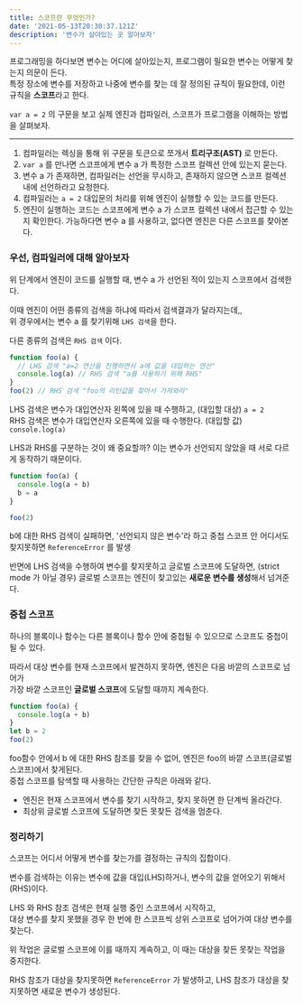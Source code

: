 ```yaml
---
title: 스코프란 무엇인가?
date: '2021-05-13T20:30:37.121Z'
description: '변수가 살아있는 곳 알아보자'
---
```


프로그래밍을 하다보면 변수는 어디에 살아있는지, 프로그램이 필요한 변수는 어떻게 찾는지 의문이 든다.  
특정 장소에 변수를 저장하고 나중에 변수를 찾는 데 잘 정의된 규칙이 필요한데, 이런 규칙을 **스코프**라고 한다.

`var a = 2` 의 구문을 보고 실제 엔진과 컴파일러, 스코프가 프로그램을 이해하는 방법을 살펴보자.

---

1. 컴파일러는 렉싱을 통해 위 구문을 토큰으로 쪼개서 **트리구조(AST)** 로 만든다.
2. `var a` 를 만나면 스코프에게 변수 a 가 특정한 스코프 컬렉션 안에 있는지 묻는다.
3. 변수 a 가 존재하면, 컴파일러는 선언을 무시하고, 존재하지 않으면 스코프 컬렉션 내에 선언하라고 요청한다.
4. 컴파일러는 `a = 2` 대입문의 처리를 위해 엔진이 실행할 수 있는 코드를 만든다.
5. 엔진이 실행하는 코드는 스코프에게 변수 a 가 스코프 컬렉션 내에서 접근할 수 있는지 확인한다. 가능하다면 변수 a 를 사용하고, 없다면 엔진은 다른 스코프를 찾아본다.

### 우선, 컴파일러에 대해 알아보자

위 단계에서 엔진이 코드를 실행할 때, 변수 a 가 선언된 적이 있는지 스코프에서 검색한다.

이때 엔진이 어떤 종류의 검색을 하냐에 따라서 검색결과가 달라지는데,,   
위 경우에서는 변수 a 를 찾기위해 `LHS 검색`을 한다.

다른 종류의 검색은 `RHS 검색` 이다.

```jsx
function foo(a) {
  // LHS 검색 "a=2 연산을 진행하면서 a에 값을 대입하는 연산"
  console.log(a) // RHS 검색 "a를 사용하기 위해 RHS"
}
foo(2) // RHS 검색 "foo의 리턴값을 찾아서 가져와라"
```

LHS 검색은 변수가 대입연산자 왼쪽에 있을 때 수행하고, (대입할 대상) `a = 2`  
RHS 검색은 변수가 대입연산자 오른쪽에 있을 때 수행한다. (대입할 값) `console.log(a)`

LHS과 RHS를 구분하는 것이 왜 중요할까? 이는 변수가 선언되지 않았을 때 서로 다르게 동작하기 때문이다.

```jsx
function foo(a) {
  console.log(a + b)
  b = a
}

foo(2)
```

b에 대한 RHS 검색이 실패하면, '선언되지 않은 변수'라 하고 중첩 스코프 안 어디서도 찾지못하면 `ReferenceError` 를 발생

반면에 LHS 검색을 수행하여 변수를 찾지못하고 글로벌 스코프에 도달하면, (strict mode 가 아닐 경우) 글로벌 스코프는 엔진이 찾고있는 **새로운 변수를 생성**해서 넘겨준다.

### 중첩 스코프

하나의 블록이나 함수는 다른 블록이나 함수 안에 중첩될 수 있으므로 스코프도 중첩이 될 수 있다.

따라서 대상 변수를 현재 스코프에서 발견하지 못하면, 엔진은 다음 바깥의 스코프로 넘어가   
가장 바깥 스코프인 **글로벌 스코프**에 도달할 때까지 계속한다.

```jsx
function foo(a) {
  console.log(a + b)
}
let b = 2
foo(2)
```

foo함수 안에서 b 에 대한 RHS 참조를 찾을 수 없어, 엔진은 foo의 바깥 스코프(글로벌 스코프)에서 찾게된다.  
중첩 스코프를 탐색할 때 사용하는 간단한 규칙은 아래와 같다.

- 엔진은 현재 스코프에서 변수를 찾기 시작하고, 찾지 못하면 한 단계씩 올라간다.
- 최상위 글로벌 스코프에 도달하면 찾든 못찾든 검색을 멈춘다.

### 정리하기

스코프는 어디서 어떻게 변수를 찾는가를 결정하는 규칙의 집합이다.   

변수를 검색하는 이유는 변수에 값을 대입(LHS)하거나, 변수의 값을 얻어오기 위해서(RHS)이다.

LHS 와 RHS 참조 검색은 현재 실행 중인 스코프에서 시작하고,   
대상 변수를 찾지 못했을 경우 한 번에 한 스코프씩 상위 스코프로 넘어가여 대상 변수를 찾는다.

위 작업은 글로벌 스코프에 이를 때까지 계속하고, 이 때는 대상을 찾든 못찾는 작업을 중지한다.

RHS 참조가 대상을 찾지못하면 `ReferenceError` 가 발생하고, LHS 참조가 대상을 찾지못하면 새로운 변수가 생성된다.
